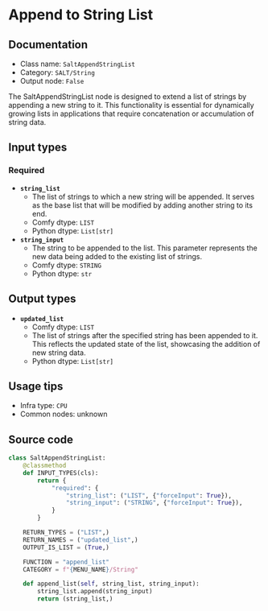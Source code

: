 # Append to String List
## Documentation
- Class name: `SaltAppendStringList`
- Category: `SALT/String`
- Output node: `False`

The SaltAppendStringList node is designed to extend a list of strings by appending a new string to it. This functionality is essential for dynamically growing lists in applications that require concatenation or accumulation of string data.
## Input types
### Required
- **`string_list`**
    - The list of strings to which a new string will be appended. It serves as the base list that will be modified by adding another string to its end.
    - Comfy dtype: `LIST`
    - Python dtype: `List[str]`
- **`string_input`**
    - The string to be appended to the list. This parameter represents the new data being added to the existing list of strings.
    - Comfy dtype: `STRING`
    - Python dtype: `str`
## Output types
- **`updated_list`**
    - Comfy dtype: `LIST`
    - The list of strings after the specified string has been appended to it. This reflects the updated state of the list, showcasing the addition of new string data.
    - Python dtype: `List[str]`
## Usage tips
- Infra type: `CPU`
- Common nodes: unknown


## Source code
```python
class SaltAppendStringList:
    @classmethod
    def INPUT_TYPES(cls):
        return {
            "required": {
                "string_list": ("LIST", {"forceInput": True}),
                "string_input": ("STRING", {"forceInput": True}),
            }
        }

    RETURN_TYPES = ("LIST",)
    RETURN_NAMES = ("updated_list",)
    OUTPUT_IS_LIST = (True,)

    FUNCTION = "append_list"
    CATEGORY = f"{MENU_NAME}/String"

    def append_list(self, string_list, string_input):
        string_list.append(string_input)
        return (string_list,)

```
